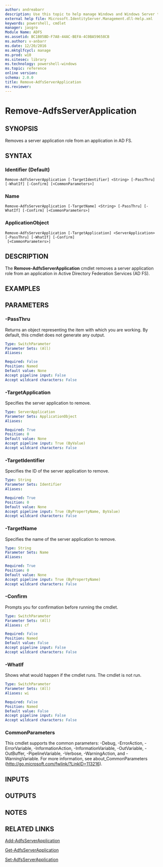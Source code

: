 ```yaml
---
author: andreabarr
description: Use this topic to help manage Windows and Windows Server technologies with Windows PowerShell.
external help file: Microsoft.IdentityServer.Management.dll-Help.xml
keywords: powershell, cmdlet
manager: jasgro
Module Name: ADFS
ms.assetid: BC1B05BD-F7A8-44AC-BEFA-4C0BA59658CB
ms.author: v-anbarr
ms.date: 12/20/2016
ms.mktglfcycl: manage
ms.prod: w10
ms.sitesec: library
ms.technology: powershell-windows
ms.topic: reference
online version: 
schema: 2.0.0
title: Remove-AdfsServerApplication
ms.reviewer:
---
```


# Remove-AdfsServerApplication

## SYNOPSIS
Removes a server application role from an application in AD FS.

## SYNTAX

### Identifier (Default)
```
Remove-AdfsServerApplication [-TargetIdentifier] <String> [-PassThru] [-WhatIf] [-Confirm] [<CommonParameters>]
```

### Name
```
Remove-AdfsServerApplication [-TargetName] <String> [-PassThru] [-WhatIf] [-Confirm] [<CommonParameters>]
```

### ApplicationObject
```
Remove-AdfsServerApplication [-TargetApplication] <ServerApplication> [-PassThru] [-WhatIf] [-Confirm]
 [<CommonParameters>]
```

## DESCRIPTION
The **Remove-AdfsServerApplication** cmdlet removes a server application role from an application in Active Directory Federation Services (AD FS).

## EXAMPLES

## PARAMETERS

### -PassThru
Returns an object representing the item with which you are working.
By default, this cmdlet does not generate any output.

```yaml
Type: SwitchParameter
Parameter Sets: (All)
Aliases: 

Required: False
Position: Named
Default value: None
Accept pipeline input: False
Accept wildcard characters: False
```

### -TargetApplication
Specifies the server application to remove.

```yaml
Type: ServerApplication
Parameter Sets: ApplicationObject
Aliases: 

Required: True
Position: 0
Default value: None
Accept pipeline input: True (ByValue)
Accept wildcard characters: False
```

### -TargetIdentifier
Specifies the ID of the server application to remove.

```yaml
Type: String
Parameter Sets: Identifier
Aliases: 

Required: True
Position: 0
Default value: None
Accept pipeline input: True (ByPropertyName, ByValue)
Accept wildcard characters: False
```

### -TargetName
Specifies the name of the server application to remove.

```yaml
Type: String
Parameter Sets: Name
Aliases: 

Required: True
Position: 0
Default value: None
Accept pipeline input: True (ByPropertyName)
Accept wildcard characters: False
```

### -Confirm
Prompts you for confirmation before running the cmdlet.

```yaml
Type: SwitchParameter
Parameter Sets: (All)
Aliases: cf

Required: False
Position: Named
Default value: False
Accept pipeline input: False
Accept wildcard characters: False
```

### -WhatIf
Shows what would happen if the cmdlet runs.
The cmdlet is not run.

```yaml
Type: SwitchParameter
Parameter Sets: (All)
Aliases: wi

Required: False
Position: Named
Default value: False
Accept pipeline input: False
Accept wildcard characters: False
```

### CommonParameters
This cmdlet supports the common parameters: -Debug, -ErrorAction, -ErrorVariable, -InformationAction, -InformationVariable, -OutVariable, -OutBuffer, -PipelineVariable, -Verbose, -WarningAction, and -WarningVariable. For more information, see about_CommonParameters (http://go.microsoft.com/fwlink/?LinkID=113216).

## INPUTS

## OUTPUTS

## NOTES

## RELATED LINKS

[Add-AdfsServerApplication](./Add-AdfsServerApplication.md)

[Get-AdfsServerApplication](./Get-AdfsServerApplication.md)

[Set-AdfsServerApplication](./Set-AdfsServerApplication.md)

